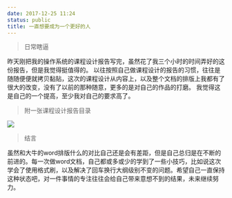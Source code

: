 ```yaml
---
date: 2017-12-25 11:24
status: public
title: 一直想要成为一个更好的人
---
```


> 日常瞎逼

昨天刚把我的操作系统的课程设计报告写完，虽然花了我三个小时的时间弄好的这份报告，但是我觉得挺值得的。
以往按照自己做课程设计的报告的习惯，往往是随随便便就拷贝黏贴，这次的课程设计从内容上，以及整个文档的排版上我都有了很大的改变，没有了以前的那种随意，更多的是对自己的作品的打磨。
我觉得这是自己的一个提高，至少我对自己的要求高了。
> 附一张课程设计报告目录

![](http://ove4nglsb.bkt.clouddn.com/%E6%93%8D%E4%BD%9C%E7%B3%BB%E7%BB%9F%E6%8A%A5%E5%91%8A%E7%9B%AE%E5%BD%951.png)
> 结言

虽然和大牛的word排版什么的对比自己还是会有差距，但是自己总归是在不断的前进的。每一次做word文档，自己都或多或少的学到了一些小技巧，比如说这次学会了使用格式刷，以及解决了回车换行大纲级别不变的问题。希望自己一直保持这种状态吧，对一件事情的专注往往会给自己带来意想不到的结果，未来继续努力。

